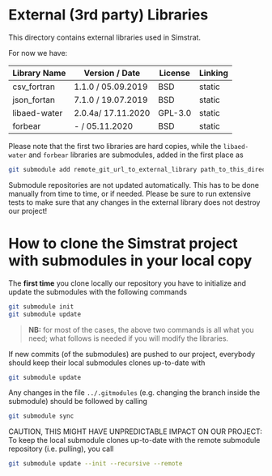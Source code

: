 # External (3rd party) Libraries

This directory contains external libraries used in Simstrat.

For now we have:

| Library Name | Version / Date             | License | Linking      |
|--------------|----------------------------|---------|--------------|
| csv_fortran  | 1.1.0 / 05.09.2019			| BSD	  | static       |
| json_fortan  | 7.1.0 / 19.07.2019         | BSD 	  | static       |
| libaed-water | 2.0.4a/ 17.11.2020			| GPL-3.0 | static       |
| forbear      |   -   / 05.11.2020         | BSD     | static       |

Please note that the first two libraries are hard copies, while the `libaed-water` and `forbear` libraries are submodules, added in the first place as
~~~bash
git submodule add remote_git_url_to_external_library path_to_this_directory
~~~

Submodule repositories are not updated automatically. This has to be done manually from time to time, or if needed. Please be sure to run extensive tests to make sure that any changes in the external library does not destroy our project!


# How to clone the Simstrat project with submodules in your local copy

The **first time** you clone locally our repository you have to initialize and update the submodules with the following commands

~~~bash
git submodule init
git submodule update
~~~

> **NB:** for most of the cases, the above two commands is all what you need; what follows is needed if you will modify the libraries.

If new commits (of the submodules) are pushed to our project, everybody should keep their local submodules clones up-to-date with

~~~bash
git submodule update
~~~

Any changes in the file `../.gitmodules` (e.g. changing the branch inside the submodule) should be followed by calling
~~~bash
git submodule sync
~~~

CAUTION, THIS MIGHT HAVE UNPREDICTABLE IMPACT ON OUR PROJECT: To keep the local submodule clones up-to-date with the remote submodule repository (i.e. pulling), you call
~~~bash
git submodule update --init --recursive --remote
~~~
